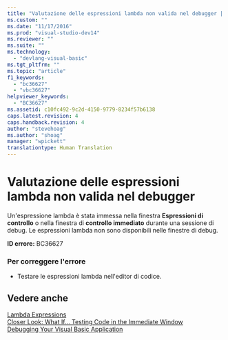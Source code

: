 ```yaml
---
title: "Valutazione delle espressioni lambda non valida nel debugger | Microsoft Docs"
ms.custom: ""
ms.date: "11/17/2016"
ms.prod: "visual-studio-dev14"
ms.reviewer: ""
ms.suite: ""
ms.technology: 
  - "devlang-visual-basic"
ms.tgt_pltfrm: ""
ms.topic: "article"
f1_keywords: 
  - "bc36627"
  - "vbc36627"
helpviewer_keywords: 
  - "BC36627"
ms.assetid: c10fc492-9c2d-4150-9779-8234f57b6138
caps.latest.revision: 4
caps.handback.revision: 4
author: "stevehoag"
ms.author: "shoag"
manager: "wpickett"
translationtype: Human Translation
---
```

# Valutazione delle espressioni lambda non valida nel debugger
Un'espressione lambda è stata immessa nella finestra **Espressioni di controllo** o nella finestra di **controllo immediato** durante una sessione di debug. Le espressioni lambda non sono disponibili nelle finestre di debug.  
  
 **ID errore:** BC36627  
  
### Per correggere l'errore  
  
-   Testare le espressioni lambda nell'editor di codice.  
  
## Vedere anche  
 [Lambda Expressions](../../visual-basic/programming-guide/language-features/procedures/lambda-expressions.md)   
 [Closer Look: What If... Testing Code in the Immediate Window](http://msdn.microsoft.com/it-it/3613a627-09a4-44e1-9cc2-f2a29f4e0744)   
 [Debugging Your Visual Basic Application](../../visual-basic/developing-apps/debugging.md)